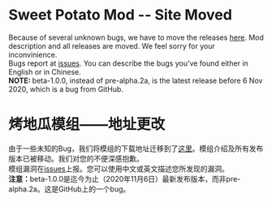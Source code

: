 # Sweet Potato Mod -- Site Moved  
Because of several unknown bugs, we have to move the releases [here](https://github.com/Rayawa/sweet_potato/releases). Mod description and all releases are moved. We feel sorry for your inconvinience.  
Bugs report at [issues](https://github.com/teddyxlandlee/sweet_potato/issues). You can describe the bugs you've found either in English or in Chinese.  
<b>NOTE:&nbsp;</b>beta-1.0.0, instead of pre-alpha.2a, is the latest release before 6 Nov 2020, which is a bug from GitHub.  
  
# 烤地瓜模组——地址更改
由于一些未知的Bug，我们将模组的下载地址迁移到了[这里](https://github.com/Rayawa/sweet_potato/releases)。模组介绍及所有发布版本已被移动。我们对您的不便深感抱歉。  
模组漏洞在[issues](https://github.com/teddyxlandlee/sweet_potato/issues)上报。您可以使用中文或英文描述您所发现的漏洞。  
<b>注意：</b>beta-1.0.0是迄今为止（2020年11月6日）最新发布版本，而非pre-alpha.2a。这是GitHub上的一个bug。
